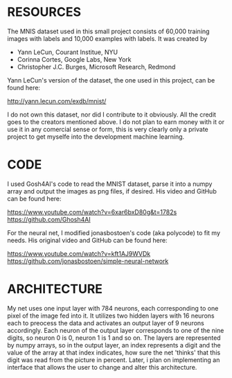 # RESOURCES
The MNIS dataset used in this small project consists of 60,000 training images
with labels and 10,000 examples with labels. It was created by

- Yann LeCun, Courant Institue, NYU<br>
- Corinna Cortes, Google Labs, New York<br>
- Christopher J.C. Burges, Microsoft Research, Redmond<br>

Yann LeCun's version of the dataset, the one used in this project, can be found here:

http://yann.lecun.com/exdb/mnist/

I do not own this dataset, nor did I contribute to it obviously. All the credit goes to the creators mentioned above.
I do not plan to earn money with it or use it in any comercial sense or form, this is very clearly only a private project to
get myselfe into the development machine learning.

# CODE
I used Gosh4AI's code to read the MNIST dataset, parse it into a numpy array and output the images as png files, if desired.
His video and GitHub can be found here:

https://www.youtube.com/watch?v=6xar6bxD80g&t=1782s
https://github.com/Ghosh4AI


For the neural net, I modified jonasbostoen's code (aka polycode) to fit my needs. His original video and GitHub can be found here:

https://www.youtube.com/watch?v=kft1AJ9WVDk
https://github.com/jonasbostoen/simple-neural-network

# ARCHITECTURE

My net uses one input layer with 784 neurons, each corresponding to one pixel of the image fed into it. It utilizes two hidden layers with 16 neurons each to preocess the data and activates an output layer of 9 neurons accordingly. Each neuron of the output layer corresponds to one of the nine digits, so neuron 0 is 0, neuron 1 is 1 and so on. The layers are represented by numpy arrays, so in the output layer, an index represents a digit and the value of the array at that index indicates, how sure the net 'thinks' that this digit was read from the picture in percent. Later, i plan on implementing an interface that allows the user to change and alter this architecture.
